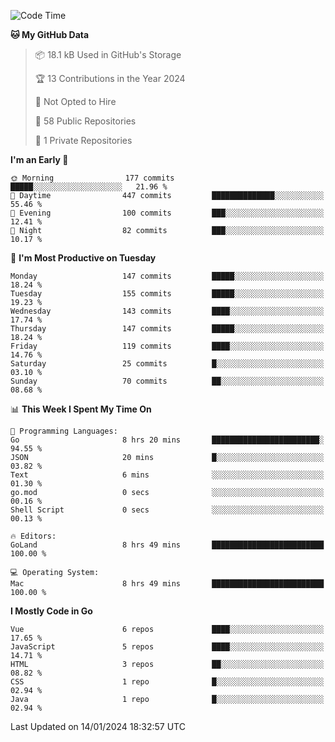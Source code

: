 <!--START_SECTION:waka-->
![Code Time](http://img.shields.io/badge/Code%20Time-958%20hrs%2038%20mins-blue)

**🐱 My GitHub Data** 

> 📦 18.1 kB Used in GitHub's Storage 
 > 
> 🏆 13 Contributions in the Year 2024
 > 
> 🚫 Not Opted to Hire
 > 
> 📜 58 Public Repositories 
 > 
> 🔑 1 Private Repositories 
 > 
**I'm an Early 🐤** 

```text
🌞 Morning                177 commits         █████░░░░░░░░░░░░░░░░░░░░   21.96 % 
🌆 Daytime                447 commits         ██████████████░░░░░░░░░░░   55.46 % 
🌃 Evening                100 commits         ███░░░░░░░░░░░░░░░░░░░░░░   12.41 % 
🌙 Night                  82 commits          ███░░░░░░░░░░░░░░░░░░░░░░   10.17 % 
```
📅 **I'm Most Productive on Tuesday** 

```text
Monday                   147 commits         █████░░░░░░░░░░░░░░░░░░░░   18.24 % 
Tuesday                  155 commits         █████░░░░░░░░░░░░░░░░░░░░   19.23 % 
Wednesday                143 commits         ████░░░░░░░░░░░░░░░░░░░░░   17.74 % 
Thursday                 147 commits         █████░░░░░░░░░░░░░░░░░░░░   18.24 % 
Friday                   119 commits         ████░░░░░░░░░░░░░░░░░░░░░   14.76 % 
Saturday                 25 commits          █░░░░░░░░░░░░░░░░░░░░░░░░   03.10 % 
Sunday                   70 commits          ██░░░░░░░░░░░░░░░░░░░░░░░   08.68 % 
```


📊 **This Week I Spent My Time On** 

```text
💬 Programming Languages: 
Go                       8 hrs 20 mins       ████████████████████████░   94.55 % 
JSON                     20 mins             █░░░░░░░░░░░░░░░░░░░░░░░░   03.82 % 
Text                     6 mins              ░░░░░░░░░░░░░░░░░░░░░░░░░   01.30 % 
go.mod                   0 secs              ░░░░░░░░░░░░░░░░░░░░░░░░░   00.16 % 
Shell Script             0 secs              ░░░░░░░░░░░░░░░░░░░░░░░░░   00.13 % 

🔥 Editors: 
GoLand                   8 hrs 49 mins       █████████████████████████   100.00 % 

💻 Operating System: 
Mac                      8 hrs 49 mins       █████████████████████████   100.00 % 
```

**I Mostly Code in Go** 

```text
Vue                      6 repos             ████░░░░░░░░░░░░░░░░░░░░░   17.65 % 
JavaScript               5 repos             ████░░░░░░░░░░░░░░░░░░░░░   14.71 % 
HTML                     3 repos             ██░░░░░░░░░░░░░░░░░░░░░░░   08.82 % 
CSS                      1 repo              █░░░░░░░░░░░░░░░░░░░░░░░░   02.94 % 
Java                     1 repo              █░░░░░░░░░░░░░░░░░░░░░░░░   02.94 % 
```




 Last Updated on 14/01/2024 18:32:57 UTC
<!--END_SECTION:waka-->
